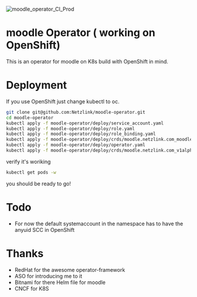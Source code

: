 ![moodle_operator_CI_Prod](https://github.com/Netzlink/moodle-operator/workflows/moodle_operator_CI_Prod/badge.svg?branch=master)
# moodle Operator ( working on OpenShift)
This is an operator for moodle on K8s build with OpenShift in mind.

# Deployment
If you use OpenShift just change kubectl to oc.
```bash
git clone git@github.com:Netzlink/moodle-operator.git
cd moodle-operator
kubectl apply -f moodle-operator/deploy/service_account.yaml
kubectl apply -f moodle-operator/deploy/role.yaml
kubectl apply -f moodle-operator/deploy/role_binding.yaml 
kubectl apply -f moodle-operator/deploy/crds/moodle.netzlink.com_moodlees_crd.yaml
kubectl apply -f moodle-operator/deploy/operator.yaml
kubectl apply -f moodle-operator/deploy/crds/moodle.netzlink.com_v1alpha1_moodle_cr.yaml
```
verify it's woriking
```bash
kubectl get pods -w
```
you should be ready to go!
# Todo
- For now the default systemaccount in the namespace has to have the anyuid SCC in OpenShift
# Thanks
- RedHat for the awesome operator-framework
- ASO for introducing me to it
- Bitnami for there Helm file for moodle
- CNCF for K8S 
